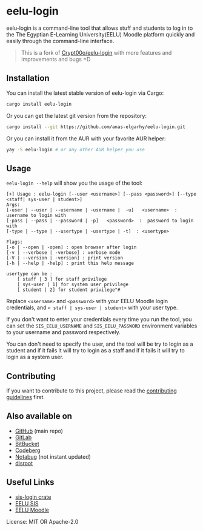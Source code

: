 # eelu-login

eelu-login is a command-line tool that allows stuff and students to log in to the The Egyptian E-Learning University(EELU) Moodle platform quickly and easily through the command-line interface.
> This is a fork of [Crypt00o/eelu-login](https://github.com/Crypt00o/eelu-login) with more features and improvements and bugs =D

## Installation
You can install the latest stable version of eelu-login via Cargo:
```sh
cargo install eelu-login
```

Or you can get the latest git version from the repository:
```sh
cargo install --git https://github.com/anas-elgarhy/eelu-login.git
```

Or you can install it from the AUR with your favorite AUR helper:
```sh
yay -S eelu-login # or any other AUR helper you use
```

## Usage
`eelu-login --help` will show you the usage of the tool:
```
[+] Usage : eelu-login [--user <username>] [--pass <password>] [--type <staff| sys-user | student>]
Args:
[-user | --user | --username | -username |  -u]   <username>  :  username to login with
[-pass | --pass | --password | -p]   <password>  :  password to login with
[-type | --type | --usertype | -usertype | -t]  : <usertype>

Flags:
[-o | --open | -open] : open browser after login
[-v | --verbose | -verbose] : verbose mode
[-V | --version | -version] : print version
[-h | --help | -help] : print this help message

usertype can be :
    [ staff | 3 ] for staff privilege
    [ sys-user | 1] for system user privilege
    [ student | 2] for student privilege"#
```

Replace `<username>` and `<password>` with your EELU Moodle login credentials, and `< staff | sys-user | student>` with your user type.

If you don't want to enter your credentials every time you run the tool, you can set the `SIS_EELU_USERNAME` and `SIS_EELU_PASSWORD` environment variables to your username and password respectively.

You can don't need to specify the user, and the tool will be try to login as a student and if it fails it will try to login as a staff and if it fails it will try to login as a system user.

## Contributing
If you want to contribute to this project, please read the [contributing guidelines](./CONTRIBUTING.md) first.

## Also available on
* [GitHub](https://github.com/anas-elgarhy/eeu-login) (main repo)
* [GitLab](https://gitlab.com/anas-elgarhy/eelu-login)
* [BitBucket](https://bitbucket.org/anas_elgarhy/eelu-login)
* [Codeberg](https://codeberg.org/anas-elgarhy/eelu-login)
* [Notabug](https://notabug.org/anas-elgarhy/eelu-login) (not instant updated)
* [disroot](https://git.disroot.org/anas-elgarhy/eelu-login)

## Useful Links
- [sis-login crate](https://crates.io/crates/sis-login)
- [EELU SIS](https://sis.eelu.edu.eg/)
- [EELU Moodle](https://moodle.eelu.edu.eg/)

License: MIT OR Apache-2.0
